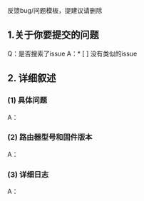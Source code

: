 反馈bug/问题模板，提建议请删除

## 1.关于你要提交的问题

Q：是否搜索了issue
A：* [ ] 没有类似的issue

## 2. 详细叙述

### (1) 具体问题

A：

### (2) 路由器型号和固件版本

A：

### (3) 详细日志

A：
